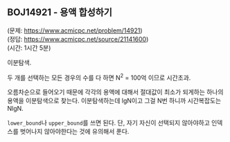 ## BOJ14921 - 용액 합성하기  
(문제: https://www.acmicpc.net/problem/14921)  
(정답: https://www.acmicpc.net/source/21141600)  
(시간: 1시간 5분)  

이분탐색.  

두 개를 선택하는 모든 경우의 수를 다 하면 N<sup>2</sup> = 100억 이므로 시간초과.  

오름차순으로 들어오기 때문에 각각의 용액에 대해서 절대값이 최소가 되게하는 하나의 용액을 이분탐색으로 찾는다. 이분탐색하는데 lgN이고 그걸 N번 하니까 시간복잡도는 NlgN.  

`lower_bound`나 `upper_bound`를 쓰면 된다. 단, 자기 자신이 선택되지 않아야하고 인덱스를 벗어나지 않아야한다는 것에 유의해서 푼다.